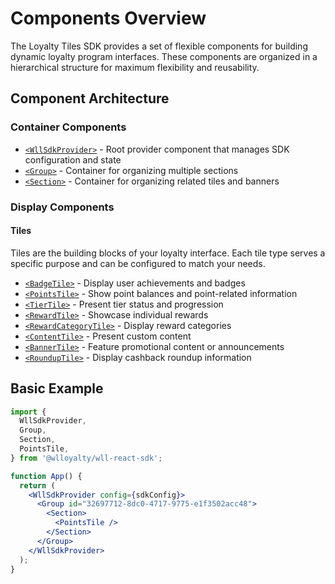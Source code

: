 # Components Overview

The Loyalty Tiles SDK provides a set of flexible components for building dynamic loyalty program interfaces. These components are organized in a hierarchical structure for maximum flexibility and reusability.

## Component Architecture

### Container Components

- [`<WllSdkProvider>`](/components/wll-sdk-provider) - Root provider component that manages SDK configuration and state
- [`<Group>`](/components/group) - Container for organizing multiple sections
- [`<Section>`](/components/section) - Container for organizing related tiles and banners

### Display Components

#### Tiles

Tiles are the building blocks of your loyalty interface. Each tile type serves a specific purpose and can be configured to match your needs.

- [`<BadgeTile>`](/components/badge-tile) - Display user achievements and badges
- [`<PointsTile>`](/components/points-tile) - Show point balances and point-related information
- [`<TierTile>`](/components/tier-tile) - Present tier status and progression
- [`<RewardTile>`](/components/reward-tile) - Showcase individual rewards
- [`<RewardCategoryTile>`](/components/reward-category-tile) - Display reward categories
- [`<ContentTile>`](/components/content-tile) - Present custom content
- [`<BannerTile>`](/components/banner-tile) - Feature promotional content or announcements
- [`<RoundupTile>`](/components/roundup-tile) - Display cashback roundup information

## Basic Example

```jsx
import {
  WllSdkProvider,
  Group,
  Section,
  PointsTile,
} from '@wlloyalty/wll-react-sdk';

function App() {
  return (
    <WllSdkProvider config={sdkConfig}>
      <Group id="32697712-8dc0-4717-9775-e1f3502acc48">
        <Section>
          <PointsTile />
        </Section>
      </Group>
    </WllSdkProvider>
  );
}
```
